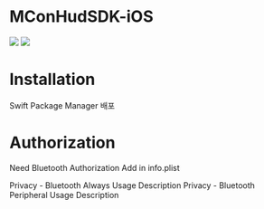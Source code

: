 # MConHudSDK-iOS
<div align="left">
  <img src="https://img.shields.io/badge/Swift-FA7343?style=flat&logo=swift&logoColor=white"/>
  <img src="https://img.shields.io/badge/version-1.0-blue.svg"/>  
</div>

# Installation
Swift Package Manager 배포

# Authorization
Need Bluetooth Authorization Add in info.plist

Privacy - Bluetooth Always Usage Description
Privacy - Bluetooth Peripheral Usage Description


